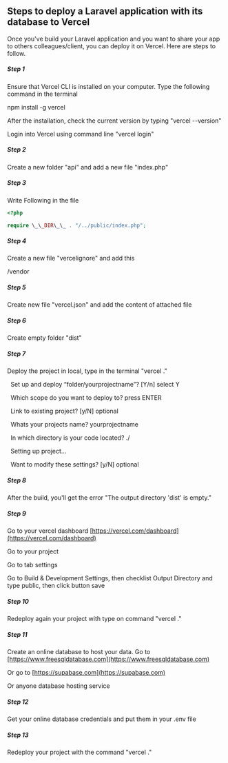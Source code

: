 
## Steps to deploy a Laravel application with its database to Vercel
Once you've build your Laravel application and you want to share your app to others colleagues/client, you can deploy it on Vercel. Here are steps to follow.

##### **Step 1**

Ensure that Vercel CLI is installed on your computer. Type the following command in the terminal

npm install -g vercel



After the installation, check the current version by typing "vercel --version"



Login into Vercel using command line "vercel login"





##### **Step 2**

Create a new folder "api" and add a new file "index.php"



##### **Step 3**

Write Following in the file

``` php
<?php  

require \_\_DIR\_\_ . "/../public/index.php";
```



##### **Step 4**

Create a new file "vercelignore" and add this

/vendor



##### **Step 5**

Create new file "vercel.json" and add the content of attached file



##### **Step 6**

Create empty folder "dist"



##### **Step 7**

Deploy the project in local, type in the terminal "vercel ."





&nbsp;   Set up and deploy “folder/yourprojectname”? \[Y/n] select Y



&nbsp;   Which scope do you want to deploy to? press ENTER



&nbsp;   Link to existing project? \[y/N] optional



&nbsp;   Whats your projects name? yourprojectname



&nbsp;   In which directory is your code located? ./



&nbsp;   Setting up project…



&nbsp;   Want to modify these settings? \[y/N] optional



##### **Step 8**

After the build, you'll get the error "The output directory 'dist' is empty."



##### **Step 9**

Go to your vercel dashboard [https://vercel.com/dashboard](https://vercel.com/dashboard) 

Go to your project

Go to tab settings

Go to Build \& Development Settings, then checklist Output Directory and type public, then click button save



##### **Step 10**

Redeploy again your project with type on command "vercel ."





##### **Step 11**

Create an online database to host your data.
Go to [https://www.freesqldatabase.com](https://www.freesqldatabase.com)

Or go to [https://supabase.com](https://supabase.com)  

Or anyone database hosting service



##### **Step 12**

Get your online database credentials and put them in your .env file



##### **Step 13**

Redeploy your project with the command "vercel ."
